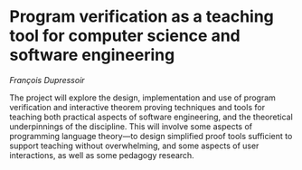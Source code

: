 
# Program verification as a teaching tool for computer science and software engineering

_François Dupressoir_

The project will explore the design, implementation and use of program verification and interactive theorem proving techniques and tools for teaching both practical aspects of software engineering, and the theoretical underpinnings of the discipline. This will involve some aspects of programming language theory—to design simplified proof tools sufficient to support teaching without overwhelming, and some aspects of user interactions, as well as some pedagogy research.